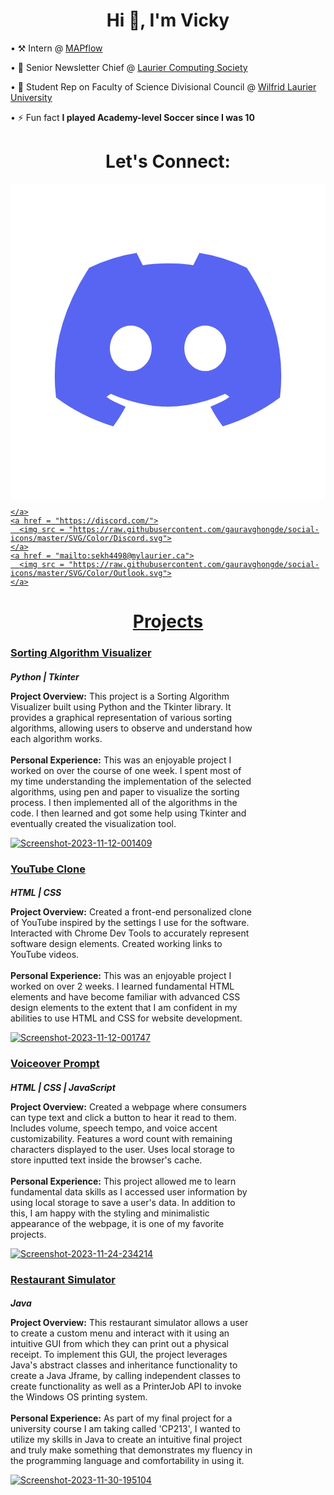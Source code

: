 <!DOCTYPE html>
<html lang="en">
<head>
     <meta charset="UTF-8">
     <meta name="viewport" content="width=device-width, initial-scale=1.0">
</head>
<body>    
  <h1 text-align="center", align="center">Hi 👋, I'm Vicky</h1>
  <p>• ⚒️ Intern @ <a href = "https://www.mapflow.ca/">MAPflow</a> 
  <p>• 📰 Senior Newsletter Chief @ <a href = "https://lauriercs.ca/">Laurier Computing Society</a> 
  <p>• 🔭 Student Rep on Faculty of Science Divisional Council @ <a href = "https://www.wlu.ca/about/governance/senate/divisional-councils.html">Wilfrid Laurier University</a>
  <p>• ⚡ Fun fact <strong> I played Academy-level Soccer since I was 10 </strong> 
  
  
  <h1 style = "text-align: center;">Let's Connect:</h1>
  <div>
    <a href = "https://www.linkedin.com/in/vicky-sekhon-515560203/">
<svg xmlns="http://www.w3.org/2000/svg" aria-label="Discord" role="img" viewBox="0 0 512 512">
    <path d="M0 0H512V512H0" fill="#fff"/>
    <path id="a" fill="#5865f2" d="M257 129q-26 0-42 3l-10-20q-39 6-77 24-67 102-54 211 41 31 93 47 12-16 20-32-24-10-31-16l7-5q49 21 95 21zm-62 175a34 37 0 111 0"/>
    <use href="#a" transform="matrix(-1 0 0 1 512 0)"/>
</svg>

    </a>
    <a href = "https://discord.com/">
      <img src = "https://raw.githubusercontent.com/gauravghongde/social-icons/master/SVG/Color/Discord.svg">
    </a>
    <a href = "mailto:sekh4498@mylaurier.ca">
      <img src = "https://raw.githubusercontent.com/gauravghongde/social-icons/master/SVG/Color/Outlook.svg">
    </a>
  </div>
  
  
  <h1 style = "text-align: center;">Projects</h1>
  <h3><a href = "https://github.com/VickySekhon/SortingAlgorithmVisualizer">Sorting Algorithm Visualizer</a></h3>
  <h5 style = "margin-bottom: 0px;">Python | Tkinter</h5>
  <div>
    <p style = "width: 390px; display: inline-block; vertical-align: middle;"><strong>Project Overview:</strong>
     This project is a Sorting Algorithm Visualizer built using Python and the Tkinter library. It provides a graphical representation of various sorting algorithms, allowing users to observe and understand how each algorithm works.
      <br>
      <br>
      <strong>Personal Experience:</strong>
      This was an enjoyable project I worked on over the course of one week. I spent most of my time understanding the implementation of the selected algorithms, using pen and paper to visualize the sorting process. I then implemented all of the algorithms in the code. I then learned and got some help using Tkinter and eventually created the visualization tool.
    </p>
   <a href="https://ibb.co/WnfZYS8"><img src="https://i.ibb.co/wy4VxDG/Screenshot-2023-11-12-001409.png" alt="Screenshot-2023-11-12-001409" border="0"></a>
  </div>
  <be>
  
  <h3><a href = "https://vickysekhon.github.io/YouTubeClone/">YouTube Clone</a></h3>
  <h5 style = "margin-bottom: 0px;">HTML | CSS</h5>
  <div>
    <p style = "width: 390px; display: inline-block; vertical-align: middle;"><strong>Project Overview:</strong>
      Created a front-end personalized clone of YouTube inspired by the settings I use for the software. Interacted with Chrome Dev Tools to accurately represent software design elements. Created working links to YouTube videos. 
      <br>
      <br>
      <strong>Personal Experience:</strong>
      This was an enjoyable project I worked on over 2 weeks. I learned fundamental HTML elements and have become familiar with advanced CSS design elements to the extent that I am confident in my abilities to use HTML and CSS for website development.
    </p>
   <a href="https://ibb.co/TbdZGdB"><img src="https://i.ibb.co/cCVP9Vc/Screenshot-2023-11-12-001747.png" alt="Screenshot-2023-11-12-001747" border="0"></a>
  </div>
  <be>

  <h3><a href = "https://vickysekhon.github.io/VoiceoverPrompt/">Voiceover Prompt</a></h3>
  <h5 style = "margin-bottom: 0px;">HTML | CSS | JavaScript</h5>
  <div>
    <p style = "width: 390px; display: inline-block; vertical-align: middle;"><strong>Project Overview:</strong>
Created a webpage where consumers can type text and click a button to hear it read to them. Includes volume, speech tempo, and voice accent customizability. Features a word count with remaining characters displayed to the user. Uses local storage to store inputted text inside the browser's cache.  
      <br>
      <br>
      <strong>Personal Experience:</strong>
This project allowed me to learn fundamental data skills as I accessed user information by using local storage to save a user's data. In addition to this, I am happy with the styling and minimalistic appearance of the webpage, it is one of my favorite projects.
    </p>
     <a href="https://ibb.co/kDvQ16T"><img src="https://i.ibb.co/rpN4sfh/Screenshot-2023-11-24-234214.png" alt="Screenshot-2023-11-24-234214" border="0"></a>
  </div>
  
  <h3><a href = "https://github.com/VickySekhon/Restaurant-Simulator">Restaurant Simulator</a></h3>
  <h5 style = "margin-bottom: 0px;">Java</h5>
  <div>
    <p style = "width: 390px; display: inline-block; vertical-align: middle;"><strong>Project Overview:</strong>
      This restaurant simulator allows a user to create a custom menu and interact with it using an intuitive GUI from which they can print out a physical receipt. To implement this GUI, the project leverages Java's abstract classes and inheritance functionality to create a Java Jframe, by calling independent classes to create functionality as well as a PrinterJob API to invoke the Windows OS printing system.
      <br>
      <br>
      <strong>Personal Experience:</strong>
      As part of my final project for a university course I am taking called 'CP213', I wanted to utilize my skills in Java to create an intuitive final project and truly make something that demonstrates my fluency in the programming language and comfortability in using it.
    </p>
     <a href="https://imgbb.com/"><img src="https://i.ibb.co/xhFT860/Screenshot-2023-11-30-195104.png" alt="Screenshot-2023-11-30-195104" border="0"></a>
  </div>
  <be>
  </div>
</html>


<!--
**VickySekhon/VickySekhon** is a ✨ _special_ ✨ repository because its `README.md` (this file) appears on your GitHub profile.

Here are some ideas to get you started:

- 🔭 I’m currently working on ...
- 🌱 I’m currently learning ...
- 👯 I’m looking to collaborate on ...
- 🤔 I’m looking for help with ...
- 💬 Ask me about ...
- 📫 How to reach me: ...
- 😄 Pronouns: ...
- ⚡ Fun fact: ...
-->

